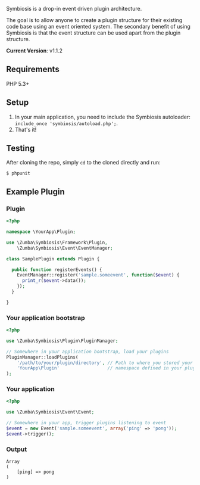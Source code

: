 Symbiosis is a drop-in event driven plugin architecture.

The goal is to allow anyone to create a plugin structure for their existing code base using an event oriented system.
The secondary benefit of using Symbiosis is that the event structure can be used apart from the plugin structure.

__Current Version__: v1.1.2

## Requirements

PHP 5.3+

## Setup

1. In your main application, you need to include the Symbiosis autoloader: `include_once 'symbiosis/autoload.php';`.
1. That's it!

## Testing

After cloning the repo, simply `cd` to the cloned directly and run:

```shell
$ phpunit
```

## Example Plugin

### Plugin

```php
<?php

namespace \YourApp\Plugin;

use \Zumba\Symbiosis\Framework\Plugin,
    \Zumba\Symbiosis\Event\EventManager;

class SamplePlugin extends Plugin {

  public function registerEvents() {
    EventManager::register('sample.someevent', function($event) {
      print_r($event->data());
    });
  }

}
```

### Your application bootstrap

```php
<?php

use \Zumba\Symbiosis\Plugin\PluginManager;

// Somewhere in your application bootstrap, load your plugins
PluginManager::loadPlugins(
	'/path/to/your/plugin/directory', // Path to where you stored your plugins
	'YourApp\Plugin'                  // namespace defined in your plugins (see example above)
);
```

### Your application

```php
<?php

use \Zumba\Symbiosis\Event\Event;

// Somewhere in your app, trigger plugins listening to event
$event = new Event('sample.someevent', array('ping' => 'pong'));
$event->trigger();
```

### Output

```shell
Array
(
    [ping] => pong
)
```